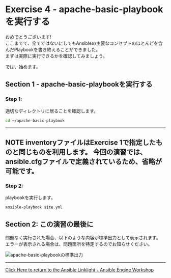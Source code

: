 # Exercise 4 - apache-basic-playbookを実行する

おめでとうございます!  
ここまでで、全てではないにしてもAnsibleの主要なコンセプトのほとんどを含んだPlaybookを書き終えることができました。  
まずは実際に実行できるかを確認してみましょう。

では、始めます。

## Section 1 - apache-basic-playbookを実行する

### Step 1:
適切なディレクトリに居ることを確認します。

```bash
cd ~/apache-basic-playbook
```

---
**NOTE**
inventoryファイルはExercise 1で指定したものと同じものを利用します。
今回の演習では、ansible.cfgファイルで定義されているため、省略が可能です。
---

### Step 2:
playbookを実行します。

```bash
ansible-playbook site.yml
```

## Section 2: この演習の最後に
問題なく実行された場合、以下のような内容が標準出力として表示されます。
エラーが表示される場合は、問題箇所を特定するのでお知らせください。

![apache-basic-playbookの標準出力](stdout_2.png)


---

[Click Here to return to the Ansible Linklight - Ansible Engine Workshop](../README.md)
